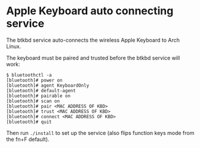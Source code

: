 # Apple Keyboard auto connecting service

The btkbd service auto-connects the wireless Apple Keyboard to Arch Linux.

The keyboard must be paired and trusted before the btkbd service will work:

```
$ bluetoothctl -a
[bluetooth]# power on
[bluetooth]# agent KeyboardOnly
[bluetooth]# default-agent
[bluetooth]# pairable on
[bluetooth]# scan on
[bluetooth]# pair <MAC ADDRESS OF KBD>
[bluetooth]# trust <MAC ADDRESS OF KBD>
[bluetooth]# connect <MAC ADDRESS OF KBD>
[bluetooth]# quit
```

Then run `./install` to set up the service (also flips function keys mode from the
fn+F<num> default).
